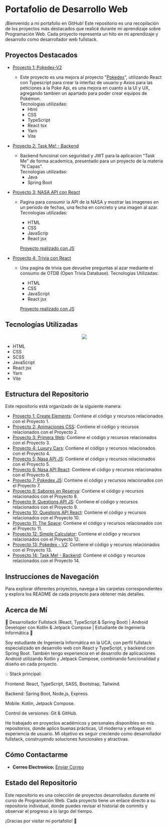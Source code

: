 # Portafolio de Desarrollo Web

¡Bienvenido a mi portafolio en GitHub! Este repositorio es una recopilación de los proyectos más destacados que realicé durante mi aprendizaje sobre Programación Web. Cada proyecto representa un hito en mi aprendizaje y desarrollo como desarrollador web fullstack.

## Proyectos Destacados

- [Proyecto 1: Pokedex-V2](https://github.com/Calderon2307/Portafolio_Web/tree/main/Frontend_PokedexV2_React)

  - Este proyecto es una mejora al proyecto "[Pokedex](https://github.com/Calderon2307/Portafolio_Web/tree/main/Frontend_Pokedex_JS)", utilizando React con Typescript para crear la interfaz de usuario y Axios para las peticiones a la Poke Api, es una mejora en cuanto a la UI y UX, agregando tambien un apartado para poder crear equipos de Pokémon.<br/>
    Tecnologias utilizadas:
    - Html
    - CSS
    - TypeScript
    - React tsx
    - Yarn
    - Vite

- [Proyecto 2: Task Me! - Backend](https://github.com/Calderon2307/Portafolio_Web/tree/main/Backend_TaskMe)

  - Backend funcoinal con seguridad y JWT para la aplicacion "Task Me" de forma academica, presentado para un proyecto de la materia "N Capas".<br/>
    Tecnologias utilizadas:
    - Java
    - Spring Boot

- [Proyecto 3: NASA API con React](https://github.com/Calderon2307/Portafolio_Web/tree/main/Frontend_Nasa-API_React)

  - Pagina para consumir la API de la NASA y mostrar las imagenes en un periodo de fechas, una fecha en concreto y una imagen al azar.<br/>
    Tecnologias utilizadas:

    - HTML
    - CSS
    - JavaScrip
    - React jsx

    [Proyecto realizado con JS](https://github.com/Calderon2307/Portafolio_Web/tree/main/Frontend_Nasa-API_JS)

- [Proyecto 4: Trivia con React](https://github.com/Calderon2307/Portafolio_Web/tree/main/Frontend_Questions-API_React)

  - Una pagina de trivia que devuelve preguntas al azar mediante el consumo de OTDB (Open Trivia Database).
    Tecnologías Utilizadas:

    - HTML
    - CSS
    - JavaScript
    - React jsx

    [Proyecto realizado con JS](https://github.com/Calderon2307/Portafolio_Web/tree/main/Frontend_Questions-API_JS)

## Tecnologías Utilizadas

<p align="center">
  <a href="https://skillicons.dev">
    <img src="https://skillicons.dev/icons?i=git,kubernetes,docker,c,vim" />
  </a>
</p>

- HTML
- CSS
- SCSS
- JavaScript
- React jsx
- Yarn
- Vite

## Estructura del Repositorio

Este repositorio está organizado de la siguiente manera:

- [Proyecto 1: Create Elements](https://github.com/Calderon2307/Portafolio_Web/tree/main/Frontend_Create-Elements): Contiene el código y recursos relacionados con el Proyecto 1.
- [Proyecto 2: Animaciones CSS](https://github.com/Calderon2307/Portafolio_Web/tree/main/Frontend_Curso-CSS_Animaciones): Contiene el código y recursos relacionados con el Proyecto 2.
- [Proyecto 3: Primera Web](https://github.com/Calderon2307/Portafolio_Web/tree/main/Frontend_Curso-CSS_Primera-Web): Contiene el código y recursos relacionados con el Proyecto 3.
- [Proyecto 4: Luxury Cars](https://github.com/Calderon2307/Portafolio_Web/tree/main/Frontend_Luxury-Cars): Contiene el código y recursos relacionados con el Proyecto 4.
- [Proyecto 5: Nasa API JS](https://github.com/Calderon2307/Portafolio_Web/tree/main/Frontend_Nasa-API_JS): Contiene el código y recursos relacionados con el Proyecto 5.
- [Proyecto 6: Nasa API React](https://github.com/Calderon2307/Portafolio_Web/tree/main/Frontend_Nasa-API_React): Contiene el código y recursos relacionados con el Proyecto 6.
- [Proyecto 7: Pokedex JS](https://github.com/Calderon2307/Portafolio_Web/tree/main/Frontend_Pokedex_JS): Contiene el código y recursos relacionados con el Proyecto 7.
- [Proyecto 8: Sabores en Reserva](https://github.com/Calderon2307/Portafolio_Web/tree/main/Frontend_Proyecto_Sabores-En-Reserva_React): Contiene el código y recursos relacionados con el Proyecto 8.
- [Proyecto 9: Questions API JS](https://github.com/Calderon2307/Portafolio_Web/tree/main/Frontend_Questions-API_JS): Contiene el código y recursos relacionados con el Proyecto 9.
- [Proyecto 10: Questions API React](https://github.com/Calderon2307/Portafolio_Web/tree/main/Frontend_Questions-API_React): Contiene el código y recursos relacionados con el Proyecto 10.
- [Proyecto 11: The Space](https://github.com/Calderon2307/Portafolio_Web/tree/main/Frontend_The-Space): Contiene el código y recursos relacionados con el Proyecto 11.
- [Proyecto 12: Simple Calculator](https://github.com/Calderon2307/Portafolio_Web/tree/main/Simple-Calculator): Contiene el código y recursos relacionados con el Proyecto 12.
- [Proyecto 13: Pokedex - V2](https://github.com/Calderon2307/Portafolio_Web/tree/main/Frontend_PokedexV2_React): Contiene el código y recursos relacionados con el Proyecto 13.
- [Proyecto 14: Task Me! - Backend](https://github.com/Calderon2307/Portafolio_Web/tree/main/Backend_TaskMe): Contiene el código y recursos relacionados con el Proyecto 14.

## Instrucciones de Navegación

Para explorar diferentes proyectos, navega a las carpetas correspondientes y explora los README de cada proyecto para obtener más detalles.

## Acerca de Mí

🚀 Desarrollador Fullstack (React, TypeScript & Spring Boot) | Android Developer con Kotlin & Jetpack Compose | Estudiante de Ingeniería Informática 🚀

Soy estudiante de Ingeniería Informática en la UCA, con perfil fullstack especializado en desarrollo web con React y TypeScript, y backend con Spring Boot. También tengo experiencia en el desarrollo de aplicaciones Android utilizando Kotlin y Jetpack Compose, combinando funcionalidad y diseño en cada proyecto.

💡 Stack principal:

Frontend: React, TypeScript, SASS, Bootstrap, Tailwind.

Backend: Spring Boot, Node.js, Express.

Mobile: Kotlin, Jetpack Compose.

Control de versiones: Git & GitHub.

He trabajado en proyectos académicos y personales disponibles en mis repositorios, donde aplico buenas prácticas, UI moderna y enfoque en experiencia de usuario. Mi objetivo es seguir creciendo como desarrollador fullstack, construyendo soluciones funcionales y atractivas.

## Cómo Contactarme

- **Correo Electronico:** [Enviar Correo](mailto:federicocalderon0@gmail.com)

## Estado del Repositorio

Este repositorio es una colección de proyectos desarrollados durante mi curso de Programación Web. Cada proyecto tiene un enlace directo a su repositorio individual, donde puedes revisar el historial de commits y observar el progreso a lo largo del tiempo.

¡Gracias por visitar mi portafolio! 🚀
